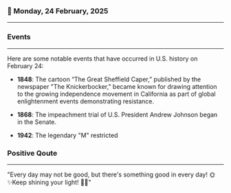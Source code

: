 ### 📅 Monday, 24 February, 2025
------
### Events
------
Here are some notable events that have occurred in U.S. history on February 24:

- **1848**: The cartoon “The Great Sheffield Caper,” published by the newspaper "The Knickerbocker," became known for drawing attention to the growing independence movement in California as part of global enlightenment events demonstrating resistance.
  
- **1868**: The impeachment trial of U.S. President Andrew Johnson began in the Senate.
  
- **1942**: The legendary "M" restricted
### Positive Qoute
------
"Every day may not be good, but there's something good in every day! 🌞✨Keep shining your light! 🌟💖"
